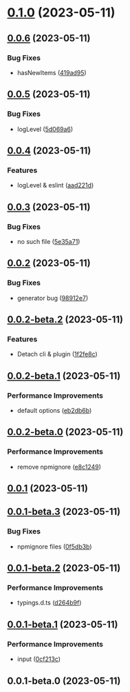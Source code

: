 # [0.1.0](https://github.com/wc19950724/auto-import-webpack-plugin/compare/v0.0.6...v0.1.0) (2023-05-11)



## [0.0.6](https://github.com/wc19950724/auto-import-webpack-plugin/compare/v0.0.5...v0.0.6) (2023-05-11)


### Bug Fixes

*  hasNewItems ([419ad95](https://github.com/wc19950724/auto-import-webpack-plugin/commit/419ad95d3682ebebd88e66aa53f15e8f22d422bb))



## [0.0.5](https://github.com/wc19950724/auto-import-webpack-plugin/compare/v0.0.4...v0.0.5) (2023-05-11)


### Bug Fixes

*  logLevel ([5d069a6](https://github.com/wc19950724/auto-import-webpack-plugin/commit/5d069a6d51ceebc6dd80693a69112f0b9cc95996))



## [0.0.4](https://github.com/wc19950724/auto-import-webpack-plugin/compare/v0.0.3...v0.0.4) (2023-05-11)


### Features

*  logLevel & eslint ([aad221d](https://github.com/wc19950724/auto-import-webpack-plugin/commit/aad221d097a99f016129d0afbcfba24f82375322))



## [0.0.3](https://github.com/wc19950724/auto-import-webpack-plugin/compare/v0.0.2...v0.0.3) (2023-05-11)


### Bug Fixes

*  no such file ([5e35a71](https://github.com/wc19950724/auto-import-webpack-plugin/commit/5e35a718a26edc8bc9f9cc757354bc5e1454d3e5))



## [0.0.2](https://github.com/wc19950724/auto-import-webpack-plugin/compare/v0.0.2-beta.2...v0.0.2) (2023-05-11)


### Bug Fixes

*  generator bug ([98912e7](https://github.com/wc19950724/auto-import-webpack-plugin/commit/98912e76f593ac463b856764126f697d5fa016a0))



## [0.0.2-beta.2](https://github.com/wc19950724/auto-import-webpack-plugin/compare/v0.0.2-beta.1...v0.0.2-beta.2) (2023-05-11)


### Features

*  Detach cli & plugin ([1f2fe8c](https://github.com/wc19950724/auto-import-webpack-plugin/commit/1f2fe8c5acab0d0bc0adbb8bf611ae5f815493b2))



## [0.0.2-beta.1](https://github.com/wc19950724/auto-import-webpack-plugin/compare/v0.0.2-beta.0...v0.0.2-beta.1) (2023-05-11)


### Performance Improvements

*  default options ([eb2db6b](https://github.com/wc19950724/auto-import-webpack-plugin/commit/eb2db6b2d5784611ce9c32eaa3a7eae1d0e15ee1))



## [0.0.2-beta.0](https://github.com/wc19950724/auto-import-webpack-plugin/compare/v0.0.1...v0.0.2-beta.0) (2023-05-11)


### Performance Improvements

*  remove npmignore ([e8c1249](https://github.com/wc19950724/auto-import-webpack-plugin/commit/e8c1249322accc5e344c8e9e978620d25b7cd162))



## [0.0.1](https://github.com/wc19950724/auto-import-webpack-plugin/compare/v0.0.1-beta.3...v0.0.1) (2023-05-11)



## [0.0.1-beta.3](https://github.com/wc19950724/auto-import-webpack-plugin/compare/v0.0.1-beta.2...v0.0.1-beta.3) (2023-05-11)


### Bug Fixes

*  npmignore files ([0f5db3b](https://github.com/wc19950724/auto-import-webpack-plugin/commit/0f5db3b18585412815994361954528d2d59f5da8))



## [0.0.1-beta.2](https://github.com/wc19950724/auto-import-webpack-plugin/compare/v0.0.1-beta.1...v0.0.1-beta.2) (2023-05-11)


### Performance Improvements

*  typings.d.ts ([d264b9f](https://github.com/wc19950724/auto-import-webpack-plugin/commit/d264b9fde04a59f566230e68484964e9745d821e))



## [0.0.1-beta.1](https://github.com/wc19950724/auto-import-webpack-plugin/compare/v0.0.1-beta.0...v0.0.1-beta.1) (2023-05-11)


### Performance Improvements

*  input ([0cf213c](https://github.com/wc19950724/auto-import-webpack-plugin/commit/0cf213cd13789be02dbf8a4cb81efefed022a015))



## 0.0.1-beta.0 (2023-05-11)



